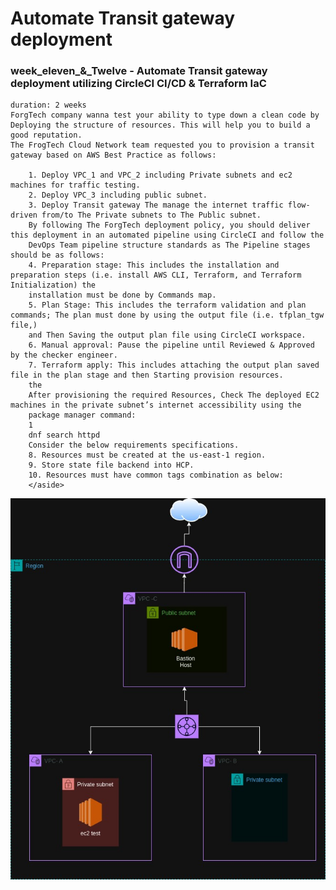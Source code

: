 # Automate Transit gateway deployment

### week_eleven_&_Twelve - Automate Transit gateway deployment utilizing CircleCI CI/CD & Terraform IaC
    duration: 2 weeks
    ForgTech company wanna test your ability to type down a clean code by Deploying the structure of resources. This will help you to build a
    good reputation.
    The FrogTech Cloud Network team requested you to provision a transit gateway based on AWS Best Practice as follows:

        1. Deploy VPC_1 and VPC_2 including Private subnets and ec2 machines for traffic testing.
        2. Deploy VPC_3 including public subnet.
        3. Deploy Transit gateway The manage the internet traffic flow-driven from/to The Private subnets to The Public subnet.
        By following The ForgTech deployment policy, you should deliver this deployment in an automated pipeline using CircleCI and follow the
        DevOps Team pipeline structure standards as The Pipeline stages should be as follows:
        4. Preparation stage: This includes the installation and preparation steps (i.e. install AWS CLI, Terraform, and Terraform Initialization) the
        installation must be done by Commands map.
        5. Plan Stage: This includes the terraform validation and plan commands; The plan must done by using the output file (i.e. tfplan_tgw file,)
        and Then Saving the output plan file using CircleCI workspace.
        6. Manual approval: Pause the pipeline until Reviewed & Approved by the checker engineer.
        7. Terraform apply: This includes attaching the output plan saved file in the plan stage and then Starting provision resources.
        the
        After provisioning the required Resources, Check The deployed EC2 machines in the private subnet’s internet accessibility using the
        package manager command:
        1
        dnf search httpd
        Consider the below requirements specifications.
        8. Resources must be created at the us-east-1 region.
        9. Store state file backend into HCP.
        10. Resources must have common tags combination as below:
        </aside>
        
![alt text](<TG between 3VPCs (1).jpg>)
